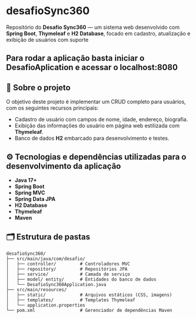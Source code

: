 # desafioSync360




Repositório do **Desafio Sync360** — um sistema web desenvolvido com **Spring Boot**, **Thymeleaf** e **H2 Database**, focado em cadastro, atualização e exibição de usuários com suporte

## Para rodar a aplicação basta iniciar o DesafioAplication e acessar o localhost:8080


## 🚀 Sobre o projeto

O objetivo deste projeto é implementar um CRUD completo para usuários, com os seguintes recursos principais:
- Cadastro de usuário com campos de nome, idade, endereço, biografia.
- Exibição das informações do usuário em página web estilizada com **Thymeleaf**.
- Banco de dados **H2** embarcado para desenvolvimento e testes.

## ⚙️ Tecnologias e dependências utilizadas para o desenvolvimento da aplicação

- **Java 17+**
- **Spring Boot**
- **Spring MVC**
- **Spring Data JPA**
- **H2 Database**
- **Thymeleaf**
- **Maven**

 



## 🗂️ Estrutura de pastas

```plaintext
desafioSync360/
├── src/main/java/com/desafio/
│   ├── controller/         # Controladores MVC
│   ├── repository/         # Repositórios JPA
│   ├── service/            # Camada de serviço
│   ├── model/ entity/      # Entidades do banco de dados
│   └── DesafioSync360Application.java
├── src/main/resources/
│   ├── static/             # Arquivos estáticos (CSS, imagens)
│   ├── templates/          # Templates Thymeleaf
│   └── application.properties
└── pom.xml                 # Gerenciador de dependências Maven
